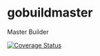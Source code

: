# gobuildmaster
Master Builder

[![Coverage Status](https://coveralls.io/repos/github/brotherlogic/gobuildmaster/badge.svg?branch=master)](https://coveralls.io/github/brotherlogic/gobuildmaster?branch=master)
